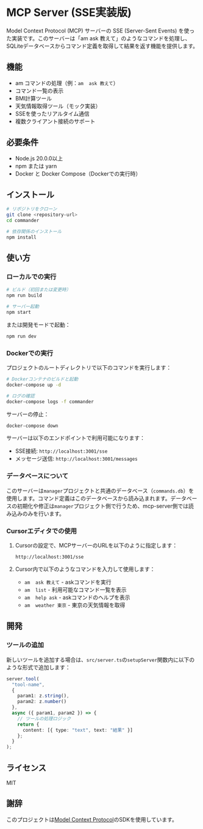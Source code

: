 # MCP Server (SSE実装版)

Model Context Protocol (MCP) サーバーの SSE (Server-Sent Events) を使った実装です。このサーバーは「am  ask 教えて」のようなコマンドを処理し、SQLiteデータベースからコマンド定義を取得して結果を返す機能を提供します。

## 機能

- am コマンドの処理（例：`am  ask 教えて`）
- コマンド一覧の表示
- BMI計算ツール
- 天気情報取得ツール（モック実装）
- SSEを使ったリアルタイム通信
- 複数クライアント接続のサポート

## 必要条件

- Node.js 20.0.0以上
- npm または yarn
- Docker と Docker Compose（Dockerでの実行時）

## インストール

```bash
# リポジトリをクローン
git clone <repository-url>
cd commander

# 依存関係のインストール
npm install
```

## 使い方

### ローカルでの実行

```bash
# ビルド（初回または変更時）
npm run build

# サーバー起動
npm start
```

または開発モードで起動：

```bash
npm run dev
```

### Dockerでの実行

プロジェクトのルートディレクトリで以下のコマンドを実行します：

```bash
# Dockerコンテナのビルドと起動
docker-compose up -d

# ログの確認
docker-compose logs -f commander
```

サーバーの停止：

```bash
docker-compose down
```

サーバーは以下のエンドポイントで利用可能になります：
- SSE接続: `http://localhost:3001/sse`
- メッセージ送信: `http://localhost:3001/messages`

### データベースについて

このサーバーは`manager`プロジェクトと共通のデータベース（`commands.db`）を使用します。コマンド定義はこのデータベースから読み込まれます。データベースの初期化や修正は`manager`プロジェクト側で行うため、mcp-server側では読み込みのみを行います。

### Cursorエディタでの使用

1. Cursorの設定で、MCPサーバーのURLを以下のように指定します：
   ```
   http://localhost:3001/sse
   ```

2. Cursor内で以下のようなコマンドを入力して使用します：
   - `am  ask 教えて` - askコマンドを実行
   - `am  list` - 利用可能なコマンド一覧を表示
   - `am  help ask` - askコマンドのヘルプを表示
   - `am  weather 東京` - 東京の天気情報を取得

## 開発

### ツールの追加

新しいツールを追加する場合は、`src/server.ts`の`setupServer`関数内に以下のような形式で追加します：

```typescript
server.tool(
  "tool-name",
  {
    param1: z.string(),
    param2: z.number()
  },
  async ({ param1, param2 }) => {
    // ツールの処理ロジック
    return {
      content: [{ type: "text", text: "結果" }]
    };
  }
);
```

## ライセンス

MIT

## 謝辞

このプロジェクトは[Model Context Protocol](https://github.com/anthropics/model-context-protocol)のSDKを使用しています。
